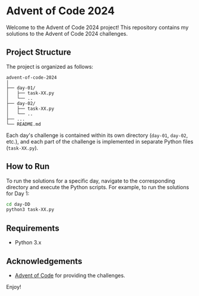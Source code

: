 # Advent of Code 2024

Welcome to the Advent of Code 2024 project! This repository contains my solutions to the Advent of Code 2024 challenges.

## Project Structure

The project is organized as follows:

```
advent-of-code-2024
│
├── day-01/
│   ├── task-XX.py
│   └── ..
├── day-02/
│   ├── task-XX.py
│   └── ..
├── ...
└── README.md
```

Each day's challenge is contained within its own directory (`day-01`, `day-02`, etc.), and each part of the challenge is implemented in separate Python files (`task-XX.py`).

## How to Run

To run the solutions for a specific day, navigate to the corresponding directory and execute the Python scripts. For example, to run the solutions for Day 1:

```sh
cd day-DD
python3 task-XX.py
```

## Requirements

- Python 3.x

## Acknowledgements

- [Advent of Code](https://adventofcode.com/) for providing the challenges.

Enjoy!